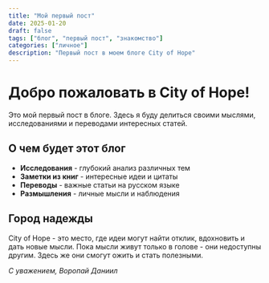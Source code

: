 ```yaml
---
title: "Мой первый пост"
date: 2025-01-20
draft: false
tags: ["блог", "первый пост", "знакомство"]
categories: ["личное"]
description: "Первый пост в моем блоге City of Hope"
---
```


# Добро пожаловать в City of Hope!

Это мой первый пост в блоге. Здесь я буду делиться своими мыслями, исследованиями и переводами интересных статей.

## О чем будет этот блог

- **Исследования** - глубокий анализ различных тем
- **Заметки из книг** - интересные идеи и цитаты
- **Переводы** - важные статьи на русском языке
- **Размышления** - личные мысли и наблюдения

## Город надежды

City of Hope - это место, где идеи могут найти отклик, вдохновить и дать новые мысли. Пока мысли живут только в голове - они недоступны другим. Здесь же они смогут ожить и стать полезными.

*С уважением, Воропай Даниил*

